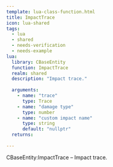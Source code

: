 ```yaml
---
template: lua-class-function.html
title: ImpactTrace
icon: lua-shared
tags:
  - lua
  - shared
  - needs-verification
  - needs-example
lua:
  library: CBaseEntity
  function: ImpactTrace
  realm: shared
  description: "Impact trace."
  
  arguments:
    - name: "trace"
      type: Trace
    - name: "damage type"
      type: number
    - name: "custom impact name"
      type: string
      default: "nullptr"
  returns:
    
---
```


<div class="lua__search__keywords">
CBaseEntity:ImpactTrace &#x2013; Impact trace.
</div>
